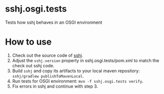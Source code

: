 # sshj.osgi.tests
Tests how sshj behaves in an OSGI environment

# How to use
1. Check out the source code of [sshj](https://github.com/hierynomus/sshj).
1. Adjust the `sshj.version` property in sshj.osgi.tests/pom.xml to match the check out sshj code. 
1. Build `sshj` and copy its artifacts to your local maven repository: `sshj/gradlew publishToMavenLocal`.
1. Run tests for OSGI environment: `mvn -f sshj.osgi.tests verify`.
1. Fix errors in sshj and continue with step 3.


